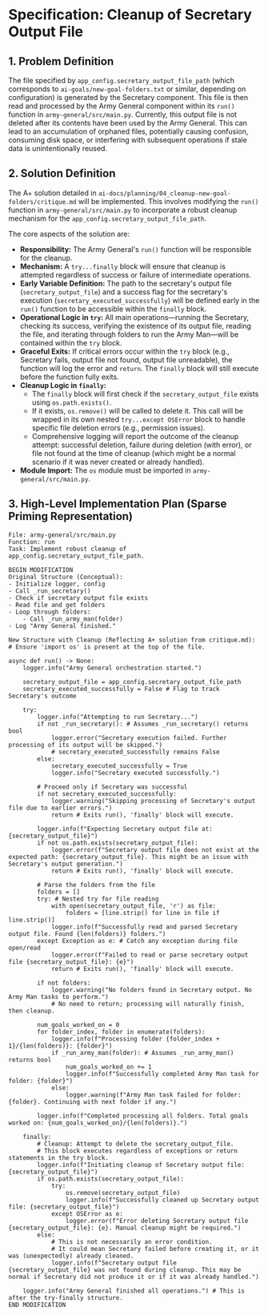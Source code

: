 # Specification: Cleanup of Secretary Output File

## 1. Problem Definition

The file specified by `app_config.secretary_output_file_path` (which corresponds to `ai-goals/new-goal-folders.txt` or similar, depending on configuration) is generated by the Secretary component. This file is then read and processed by the Army General component within its `run()` function in `army-general/src/main.py`. Currently, this output file is not deleted after its contents have been used by the Army General. This can lead to an accumulation of orphaned files, potentially causing confusion, consuming disk space, or interfering with subsequent operations if stale data is unintentionally reused.

## 2. Solution Definition

The A+ solution detailed in `ai-docs/planning/04_cleanup-new-goal-folders/critique.md` will be implemented. This involves modifying the `run()` function in `army-general/src/main.py` to incorporate a robust cleanup mechanism for the `app_config.secretary_output_file_path`.

The core aspects of the solution are:

*   **Responsibility:** The Army General's `run()` function will be responsible for the cleanup.
*   **Mechanism:** A `try...finally` block will ensure that cleanup is attempted regardless of success or failure of intermediate operations.
*   **Early Variable Definition:** The path to the secretary's output file (`secretary_output_file`) and a success flag for the secretary's execution (`secretary_executed_successfully`) will be defined early in the `run()` function to be accessible within the `finally` block.
*   **Operational Logic in `try`:** All main operations—running the Secretary, checking its success, verifying the existence of its output file, reading the file, and iterating through folders to run the Army Man—will be contained within the `try` block.
*   **Graceful Exits:** If critical errors occur within the `try` block (e.g., Secretary fails, output file not found, output file unreadable), the function will log the error and `return`. The `finally` block will still execute before the function fully exits.
*   **Cleanup Logic in `finally`:**
    *   The `finally` block will first check if the `secretary_output_file` exists using `os.path.exists()`.
    *   If it exists, `os.remove()` will be called to delete it. This call will be wrapped in its own nested `try...except OSError` block to handle specific file deletion errors (e.g., permission issues).
    *   Comprehensive logging will report the outcome of the cleanup attempt: successful deletion, failure during deletion (with error), or file not found at the time of cleanup (which might be a normal scenario if it was never created or already handled).
*   **Module Import:** The `os` module must be imported in `army-general/src/main.py`.

## 3. High-Level Implementation Plan (Sparse Priming Representation)

```spr
File: army-general/src/main.py
Function: run
Task: Implement robust cleanup of app_config.secretary_output_file_path.

BEGIN MODIFICATION
Original Structure (Conceptual):
- Initialize logger, config
- Call _run_secretary()
- Check if secretary output file exists
- Read file and get folders
- Loop through folders:
    - Call _run_army_man(folder)
- Log "Army General finished."

New Structure with Cleanup (Reflecting A+ solution from critique.md):
# Ensure 'import os' is present at the top of the file.

async def run() -> None:
    logger.info("Army General orchestration started.")

    secretary_output_file = app_config.secretary_output_file_path
    secretary_executed_successfully = False # Flag to track Secretary's outcome

    try:
        logger.info("Attempting to run Secretary...")
        if not _run_secretary(): # Assumes _run_secretary() returns bool
            logger.error("Secretary execution failed. Further processing of its output will be skipped.")
            # secretary_executed_successfully remains False
        else:
            secretary_executed_successfully = True
            logger.info("Secretary executed successfully.")

        # Proceed only if Secretary was successful
        if not secretary_executed_successfully:
            logger.warning("Skipping processing of Secretary's output file due to earlier errors.")
            return # Exits run(), 'finally' block will execute.

        logger.info(f"Expecting Secretary output file at: {secretary_output_file}")
        if not os.path.exists(secretary_output_file):
            logger.error(f"Secretary output file does not exist at the expected path: {secretary_output_file}. This might be an issue with Secretary's output generation.")
            return # Exits run(), 'finally' block will execute.

        # Parse the folders from the file
        folders = []
        try: # Nested try for file reading
            with open(secretary_output_file, 'r') as file:
                folders = [line.strip() for line in file if line.strip()]
            logger.info(f"Successfully read and parsed Secretary output file. Found {len(folders)} folders.")
        except Exception as e: # Catch any exception during file open/read
            logger.error(f"Failed to read or parse secretary output file {secretary_output_file}: {e}")
            return # Exits run(), 'finally' block will execute.

        if not folders:
            logger.warning("No folders found in Secretary output. No Army Man tasks to perform.")
            # No need to return; processing will naturally finish, then cleanup.

        num_goals_worked_on = 0
        for folder_index, folder in enumerate(folders):
            logger.info(f"Processing folder {folder_index + 1}/{len(folders)}: {folder}")
            if _run_army_man(folder): # Assumes _run_army_man() returns bool
                num_goals_worked_on += 1
                logger.info(f"Successfully completed Army Man task for folder: {folder}")
            else:
                logger.warning(f"Army Man task failed for folder: {folder}. Continuing with next folder if any.")

        logger.info(f"Completed processing all folders. Total goals worked on: {num_goals_worked_on}/{len(folders)}.")

    finally:
        # Cleanup: Attempt to delete the secretary_output_file.
        # This block executes regardless of exceptions or return statements in the try block.
        logger.info(f"Initiating cleanup of Secretary output file: {secretary_output_file}")
        if os.path.exists(secretary_output_file):
            try:
                os.remove(secretary_output_file)
                logger.info(f"Successfully cleaned up Secretary output file: {secretary_output_file}")
            except OSError as e:
                logger.error(f"Error deleting Secretary output file {secretary_output_file}: {e}. Manual cleanup might be required.")
        else:
            # This is not necessarily an error condition.
            # It could mean Secretary failed before creating it, or it was (unexpectedly) already cleaned.
            logger.info(f"Secretary output file {secretary_output_file} was not found during cleanup. This may be normal if Secretary did not produce it or if it was already handled.")

    logger.info("Army General finished all operations.") # This is after the try-finally structure.
END MODIFICATION
```
